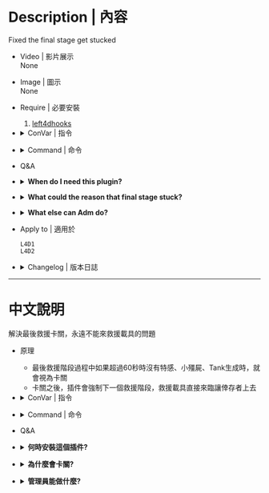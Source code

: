 # Description | 內容
Fixed the final stage get stucked

* Video | 影片展示
<br/>None

* Image | 圖示
<br/>None

* Require | 必要安裝
    1. [left4dhooks](https://forums.alliedmods.net/showthread.php?t=321696)

* <details><summary>ConVar | 指令</summary>

    * cfg/sourcemod/l4d_finale_stage_fix.cfg
        ```php
        // Timeout (in sec.) for finale panic stage waiting for tank/painc horde to appear, otherwise stage forcibly changed
        l4d_finale_stage_fix_panicstage_timeout "60"
        ```
</details>

* <details><summary>Command | 命令</summary>

    * **Forcibly call the next stage. (Adm required: ADMFLAG_ROOT)**
        ```php
        sm_nextstage
        ```

    * **Prints current stage index and time passed. (Adm required: ADMFLAG_ROOT)**
        ```php
        sm_stage
        ```
</details>

* Q&A
* <details><summary><b>When do I need this plugin?</b></summary>

    * Sometimes tanks are not appearing on finale map, because "Panic" stage get stucked. 
        * Usuall happen in custom maps. 
        * The rescue vehicle nerver coming.
    * This plugin allows to set timeout (see ConVar) for Panic stage waiting the tank to appear. If that doesn't happen, plugin forcibly call the next stage and director automatically spawns the tank as it normally should.
</details>

* <details><summary><b>What could the reason that final stage stuck?</b></summary>
    
    * [Dragokas's explanation](https://forums.alliedmods.net/showpost.php?p=2795565&postcount=23)
</details>

* <details><summary><b>What else can Adm do?</b></summary>
    
    * Adm can type ```!nextstage``` if nothing happened in final stage.
</details>

* Apply to | 適用於
    ```
    L4D1
    L4D2
    ```

* <details><summary>Changelog | 版本日誌</summary>

    * v1.1h (2023-10-21)
        * Fix command not working

    * v1.0h (2023-5-12)
        * Add more check after final starts.
        * The plugin will force ForceNextStage if final stage stucks after 60 seconds.
        * Adm can type !nextstage if nothing happened.

    * v1.5
        * [Original Plugin by Dragokas](https://forums.alliedmods.net/showthread.php?t=334759)
</details>

- - - -
# 中文說明
解決最後救援卡關，永遠不能來救援載具的問題

* 原理
    * 最後救援階段過程中如果超過60秒時沒有特感、小殭屍、Tank生成時，就會視為卡關
    * 卡關之後，插件會強制下一個救援階段，救援載具直接來臨讓倖存者上去

* <details><summary>ConVar | 指令</summary>

	* cfg/sourcemod/l4d_finale_stage_fix.cfg
        ```php
        // 卡關等待時間，如果有真人特感、小殭屍、真人Tank生成時，則重新計時
        // 如果時間到則視為卡關，插件會強制下一個救援階段
        l4d_finale_stage_fix_panicstage_timeout "60"
        ```
</details>

* <details><summary>Command | 命令</summary>

	* **強制跳到下一個救援階段 (救援開始之後才能使用) (權限: ADMFLAG_ROOT)**
		```php
		sm_nextstage
		```

	* **顯示目前的救援階段以及已經過的時間 (權限: ADMFLAG_ROOT)**
		```php
		sm_stage
		```
</details>

* Q&A
* <details><summary><b>何時安裝這個插件?</b></summary>

    * 如果你經常遇到救援關卡
        * 很久的時候沒有特感、小殭屍、Tank生成卡關
        * 救援載具很久不出現卡關
</details>

* <details><summary><b>為什麼會卡關?</b></summary>
    
    * [請看Dragokas的解釋](https://forums.alliedmods.net/showpost.php?p=2795565&postcount=23)
    * 經常發生於三方圖，伺服器的控制台頻繁出現"5 attempts to found spawn position faile"字樣，特感、小殭屍、Tank找不到位置生成，導致救援無法進行下一個階段
        * 有可能是安裝太多插件造成
        * 有可能是地圖爛，去怪地圖作者
</details>

* <details><summary><b>管理員能做什麼?</b></summary>
    
    * 管理員可以於聊天框輸入 ```!nextstage``` 強制跳到下一個救援階段 (救援開始之後才能使用)
</details>
